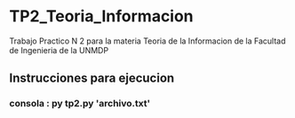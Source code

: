 # TP2_Teoria_Informacion
Trabajo Practico N 2 para la materia Teoria de la Informacion de la Facultad de Ingenieria de la UNMDP

## Instrucciones para ejecucion
### consola : py tp2.py 'archivo.txt'
